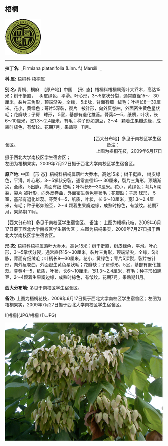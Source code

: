 ## 梧桐

![西北大学校园网络植物志](JPG/nwu.gif)

---

**拉丁名:**  _Firmiana platanifolia (Linn. f.) Marsili  _

**科 属:** 梧桐科 梧桐属

**别 名:** 青桐、桐麻
 【原产地】中国 
 【形  态】梧桐科梧桐属落叶大乔木，高达15米；树干挺直，
  树皮绿色，平滑。叶心形，3～5掌状分裂，通常直径15～
  30厘米，裂片三角形，顶端渐尖，全缘， 5出脉，背面有细
  绒毛；叶柄长8—30厘米。花小，黄绿色；萼片5深裂，裂片
  被针形，向外反卷曲，外面密生黄色星状毛；花瓣缺；子房
  球形， 5室，基部有退化雄蕊。蓇葖4—5，纸质，叶状，长
  6～10厘米，宽1.3～2.4厘米，有毛；种子形如豌豆，2～4
  颗着生果瓣边缘，成熟时棕色，有皱纹。花期7月，果熟期
  11月。
                                                                     
                                                                      【西大分布地】多见于南校区学生宿舍区。
                                                                       备注：
                                                                          上图为梧桐花枝，2009年6月17日摄于西北大学南校区学生宿舍区；
                                                                          左图为梧桐果实，2009年7月27日摄于西北大学南校区学生宿舍区。
　

**原产地:** 中国 
【形 态】梧桐科梧桐属落叶大乔木，高达15米；树干挺直，
 树皮绿色，平滑。叶心形，3～5掌状分裂，通常直径15～
 30厘米，裂片三角形，顶端渐尖，全缘， 5出脉，背面有细
 绒毛；叶柄长8—30厘米。花小，黄绿色；萼片5深裂，裂片
 被针形，向外反卷曲，外面密生黄色星状毛；花瓣缺；子房
 球形， 5室，基部有退化雄蕊。蓇葖4—5，纸质，叶状，长
 6～10厘米，宽1.3～2.4厘米，有毛；种子形如豌豆，2～4
 颗着生果瓣边缘，成熟时棕色，有皱纹。花期7月，果熟期
 11月。
 
 【西大分布地】多见于南校区学生宿舍区。
 备注：
 上图为梧桐花枝，2009年6月17日摄于西北大学南校区学生宿舍区；
 左图为梧桐果实，2009年7月27日摄于西北大学南校区学生宿舍区。
　

**形  态:** 梧桐科梧桐属落叶大乔木，高达15米；树干挺直，树皮绿色，平滑。叶心形，3～5掌状分裂，通常直径15～30厘米，裂片三角形，顶端渐尖，全缘，5出脉，背面有细绒毛；叶柄长8—30厘米。花小，黄绿色；萼片5深裂，裂片被针形，向外反卷曲，外面密生黄色星状毛；花瓣缺；子房球形，5室，基部有退化雄蕊。蓇葖4—5，纸质，叶状，长6～10厘米，宽1.3～2.4厘米，有毛；种子形如豌豆，2～4颗着生果瓣边缘，成熟时棕色，有皱纹。花期7月，果熟期11月。

**西大分布地:** 多见于南校区学生宿舍区。 

**备注:** 上图为梧桐花枝，2009年6月17日摄于西北大学南校区学生宿舍区；左图为梧桐果实，2009年7月27日摄于西北大学南校区学生宿舍区。　

![梧桐](JPG/梧桐 (1).JPG) 

![梧桐](JPG/梧桐2.JPG) 

